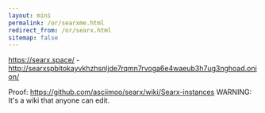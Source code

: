 ```yaml
---
layout: mini
permalink: /or/searxme.html
redirect_from: /or/searx.html
sitemap: false
---
```


https://searx.space/ -
http://searxspbitokayvkhzhsnljde7rqmn7rvoga6e4waeub3h7ug3nghoad.onion/

Proof: https://github.com/asciimoo/searx/wiki/Searx-instances WARNING: It's a
wiki that anyone can edit.
